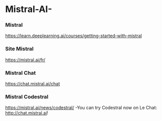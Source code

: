 # Mistral-AI-

### Mistral 
https://learn.deeplearning.ai/courses/getting-started-with-mistral

### Site Mistral 
https://mistral.ai/fr/

### Mistral Chat 
https://chat.mistral.ai/chat

### Mistral Codestral 
https://mistral.ai/news/codestral/
-You can try Codestral now on Le Chat: http://chat.mistral.ai!
 
